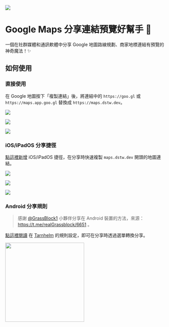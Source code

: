 ![](https://maps.dstw.dev/og.jpg)

# Google Maps 分享連結預覽好幫手 🙌

一個在社群媒體和通訊軟體中分享 Google 地圖路線規劃、商家地標連結有預覽的神奇魔法！✨

## 如何使用

### 直接使用

在 Google 地圖按下「複製連結」後，將連結中的 `https://goo.gl` 或 `https://maps.app.goo.gl` 替換成 `https://maps.dstw.dev`。

![](https://maps.dstw.dev/assets/1share.jpg)

![](https://maps.dstw.dev/assets/2paste.jpg)

![](https://maps.dstw.dev/assets/3edit.jpg)

### iOS/iPadOS 分享捷徑

[點這裡新增](https://www.icloud.com/shortcuts/c0ce7e020da14f14b4bb2687a2ecd334) iOS/iPadOS 捷徑，在分享時快速複製 `maps.dstw.dev` 開頭的地圖連結。

![](https://maps.dstw.dev/assets/1share.jpg)

![](https://maps.dstw.dev/assets/2click.jpg)

![](https://maps.dstw.dev/assets/3paste.jpg)

### Android 分享規則

> 感謝 [@GrassBlock1](https://github.com/GrassBlock1) 小夥伴分享在 Android 裝置的方法，來源：https://t.me/realGrassblock/6651 。

[點這裡閱讀](https://lab.imgb.space/demo/testing/gmaps) 在 [Tarnhelm](https://github.com/lz233/Tarnhelm) 的規則設定，即可在分享時透過選單轉換分享。

<img src="https://maps.dstw.dev/assets/android-tarnhelm.gif" width="250">
